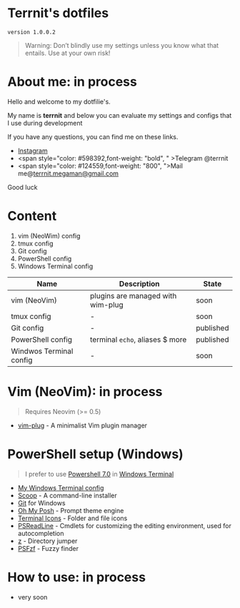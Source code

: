
# Terrnit's dotfiles

```
version 1.0.0.2
```
> Warning: Don’t blindly use my settings unless you know what that entails. 
> Use at your own risk!

# About me: in process

Hello and welcome to my dotfilie's. 

My name is **terrnit** and below you can evaluate my settings and configs that I use during development

If you have any questions, you can find me on these links. 

- [Instagram](https://instagram/princess_slayrr)
- <span style="color: #598392,font-weight: "bold", " >Telegram</span> @terrnit
- <span style="color: #124559,font-weight: "800", ">Mail me</span>@terrnit.megaman@gmail.com

Good luck

# Content

1. vim (NeoWim) config 
2. tmux config
3. Git config
4. PowerShell config
5. Windows Terminal config




Name | Description | State 
--- | --- | --- 
vim (NeoVim) | plugins are managed with wim-plug | soon
tmux config | - | soon
Git config | - | published
PowerShell config | terminal `echo`, aliases $ more  | published
Windwos Terminal config | - | soon



# Vim (NeoVim): in process

> Requires Neovim (>= 0.5)

- [vim-plug](https://github.com/junegunn/vim-plug/wiki/tips#automatic-installation) - A minimalist Vim plugin manager


# PowerShell setup (Windows)

> I prefer to use [Powershell 7.0](https://github.com/PowerShell/PowerShell) in [Windows Terminal](https://github.com/microsoft/terminal)

- [My Windows Terminal config][8]
- [Scoop][1] - A command-line installer
- [Git][2] for Windows
- [Oh My Posh][3] - Prompt theme engine
- [Terminal Icons][4] - Folder and file icons
- [PSReadLine][5] - Cmdlets for customizing the editing environment, used for autocompletion
- [z][6] - Directory jumper
- [PSFzf][7] - Fuzzy finder


[1]: https://scoop.sh/
[2]: https://gitforwindows.org/
[3]: https://ohmyposh.dev/
[4]: https://github.com/devblackops/Terminal-Icons
[5]: https://docs.microsoft.com/en-us/powershell/module/psreadline/?view=powershell-7.2
[6]: https://www.powershellgallery.com/packages/z/1.1.13
[7]: https://github.com/kelleyma49/PSFzf
[8]: ./.config/powershell/terrnit.omp.json



# How to use: in process

- very soon

